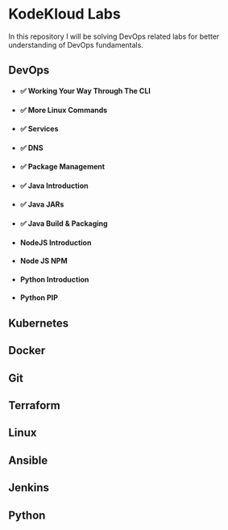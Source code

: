 # KodeKloud Labs

In this repository I will be solving DevOps related labs for better understanding of DevOps fundamentals.

## DevOps

- #### ✅ Working Your Way Through The CLI
- #### ✅ More Linux Commands
- #### ✅ Services
- #### ✅ DNS
- #### ✅ Package Management
- #### ✅ Java Introduction
- #### ✅ Java JARs 
- #### ✅ Java Build & Packaging
- #### NodeJS Introduction
- #### Node JS NPM
- #### Python Introduction
- #### Python PIP


## Kubernetes

## Docker

## Git 

## Terraform

## Linux

## Ansible

## Jenkins

## Python